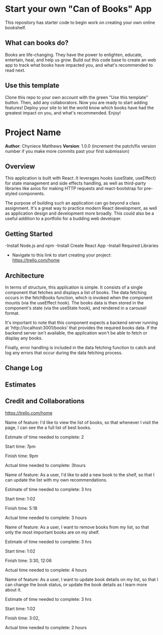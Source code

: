 # Start your own "Can of Books" App

This repository has starter code to begin work on creating your own online bookshelf.

## What can books do?

Books are life-changing. They have the power to enlighten, educate, entertain, heal, and help us grow. Build out this code base to create an web app to track what books have impacted you, and what's recommended to read next.

## Use this template

Clone this repo to your own account with the green "Use this template" button. Then, add any collaborators. Now you are ready to start adding features! Deploy your site to let the world know which books have had the greatest impact on you, and what's recommended. Enjoy!

# Project Name

**Author**: Chyniece Matthews
**Version**: 1.0.0 (increment the patch/fix version number if you make more commits past your first submission)

## Overview
This application is built with React. It leverages hooks (useState, useEffect) for state management and side effects handling, as well as third-party libraries like axios for making HTTP requests and react-bootstrap for pre-styled components.

The purpose of building such an application can go beyond a class assignment. It's a great way to practice modern React development, as well as application design and development more broadly. This could also be a useful addition to a portfolio for a budding web developer.

## Getting Started
-Install Node.js and npm
-Install Create React App
-Install Required Libraries
- Navigate to this link to start creating your project: https://trello.com/home

## Architecture
In terms of structure, this application is simple. It consists of a single component that fetches and displays a list of books. The data fetching occurs in the fetchBooks function, which is invoked when the component mounts (via the useEffect hook). The books data is then stored in the component's state (via the useState hook), and rendered in a carousel format.

It's important to note that this component expects a backend server running at 'http://localhost:3001/books' that provides the required books data. If the backend server isn't available, the application won't be able to fetch or display any books.

Finally, error handling is included in the data fetching function to catch and log any errors that occur during the data fetching process.

## Change Log

## Estimates

## Credit and Collaborations
https://trello.com/home

Name of feature: I'd like to view the list of books, so that whenever I visit the page, I can see the a full list of best books.

Estimate of time needed to complete: 2

Start time: 7pm

Finish time: 9pm

Actual time needed to complete: 3hours


Name of feature: As a user, I'd like to add a new book to the shelf, so that I can update the list with my own recommendations.

Estimate of time needed to complete: 3 hrs

Start time: 1:02

Finish time: 5:18

Actual time needed to complete: 3 hours


Name of feature:  As a user, I want to remove books from my list, so that only the most important books are on my shelf.

Estimate of time needed to complete: 3 hrs

Start time: 1:02

Finish time: 3:30, 12:06

Actual time needed to complete: 4 hours

Name of feature:  As a user, I want to update book details on my list, so that I can change the book status, or update the book details as I learn more about it.

Estimate of time needed to complete: 3 hrs

Start time: 1:02

Finish time: 3:02, 

Actual time needed to complete: 2 hours
